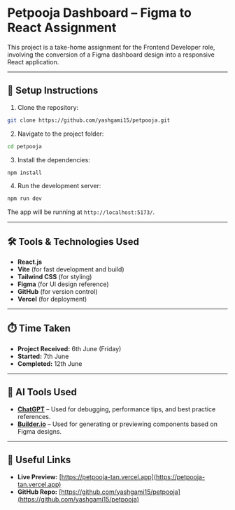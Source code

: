 
# Petpooja Dashboard – Figma to React Assignment

This project is a take-home assignment for the Frontend Developer role, involving the conversion of a Figma dashboard design into a responsive React application.

---

## 🔧 Setup Instructions

1. Clone the repository:

```bash
git clone https://github.com/yashgami15/petpooja.git
```

2. Navigate to the project folder:

```bash
cd petpooja
```

3. Install the dependencies:

```bash
npm install
```

4. Run the development server:

```bash
npm run dev
```

The app will be running at `http://localhost:5173/`.

---

## 🛠️ Tools & Technologies Used

- **React.js**
- **Vite** (for fast development and build)
- **Tailwind CSS** (for styling)
- **Figma** (for UI design reference)
- **GitHub** (for version control)
- **Vercel** (for deployment)

---

## ⏱️ Time Taken

- **Project Received:** 6th June (Friday)
- **Started:** 7th June
- **Completed:** 12th June

---

## 🤖 AI Tools Used

- [**ChatGPT**](https://chat.openai.com) – Used for debugging, performance tips, and best practice references.
- [**Builder.io**](https://www.builder.io/) – Used for generating or previewing components based on Figma designs.

---

## 🔗 Useful Links

- **Live Preview:** [https://petpooja-tan.vercel.app](https://petpooja-tan.vercel.app)
- **GitHub Repo:** [https://github.com/yashgami15/petpooja](https://github.com/yashgami15/petpooja)
